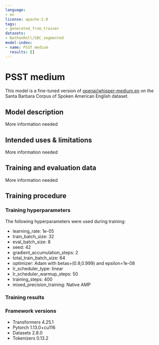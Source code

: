 ```yaml
---
language:
- en
license: apache-2.0
tags:
- generated_from_trainer
datasets:
- NathanRoll/SBC_segmented
model-index:
- name: PSST medium
  results: []
---
```


<!-- This model card has been generated automatically according to the information the Trainer had access to. You
should probably proofread and complete it, then remove this comment. -->

# PSST medium

This model is a fine-tuned version of [openai/whisper-medium.en](https://huggingface.co/openai/whisper-medium.en) on the Santa Barbara Corpus of Spoken American English dataset.

## Model description

More information needed

## Intended uses & limitations

More information needed

## Training and evaluation data

More information needed

## Training procedure

### Training hyperparameters

The following hyperparameters were used during training:
- learning_rate: 1e-05
- train_batch_size: 32
- eval_batch_size: 8
- seed: 42
- gradient_accumulation_steps: 2
- total_train_batch_size: 64
- optimizer: Adam with betas=(0.9,0.999) and epsilon=1e-08
- lr_scheduler_type: linear
- lr_scheduler_warmup_steps: 50
- training_steps: 400
- mixed_precision_training: Native AMP

### Training results



### Framework versions

- Transformers 4.25.1
- Pytorch 1.13.0+cu116
- Datasets 2.8.0
- Tokenizers 0.13.2
